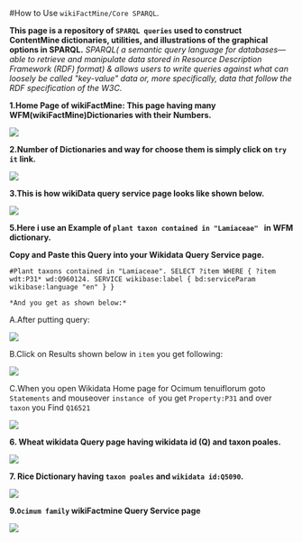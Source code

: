 #How to Use `wikiFactMine/Core SPARQL`.

**This page is a repository of `SPARQL queries` used to construct ContentMine dictionaries, utilities, and illustrations of the graphical options in SPARQL.**
*SPARQL( a semantic query language for databases—able to retrieve and manipulate data stored in Resource Description Framework (RDF) format) & allows users to write queries against what can loosely be called "key-value" data or, more specifically, data that follow the RDF specification of the W3C.*


**1.Home Page of wikiFactMine: This page having many WFM(wikiFactMine)Dictionaries with their Numbers.**



![](assets/wikiFactMine_SPARQL_homepage.png)


**2.Number of Dictionaries  and way for choose them is simply click on `try it` link.**

![](assets/select_Dict_106.png)

**3.This is how  wikiData query service page looks like  shown below.**

![](assets/put_query_and_run.png)

**5.Here i use an Example of `plant taxon contained in "Lamiaceae" ` in WFM dictionary.**



   **Copy and Paste this Query into your Wikidata Query Service page.**
   
   
  
`
  #Plant taxons contained in "Lamiaceae".
  SELECT ?item
  WHERE {
  ?item wdt:P31* wd:Q960124.
  SERVICE wikibase:label { bd:serviceParam wikibase:language "en" }
}
`

    *And you get as shown below:*
    
    

A.After putting query:

  ![](assets/Ocimum_tenuiflorum.png)


B.Click on Results shown below in `item` you get following:


  ![](assets/Ocimum_tenuiflorum_1.png)


C.When you open Wikidata Home page for Ocimum tenuiflorum goto `Statements` and mouseover `instance of` you get `Property:P31` and over `taxon` you Find `Q16521`

   ![](assets/taxon_.png)

**6. Wheat wikidata Query page having wikidata id (Q) and taxon poales.**


![](assets/wheat_wikifactMine.png)


**7. Rice Dictionary having `taxon poales` and `wikidata id:Q5090`.** 


![](assets/Rice_wikiFactMine.png)


**9.`Ocimum family` wikiFactmine Query Service page**


![](assets/Ocimum_family_results.png)


